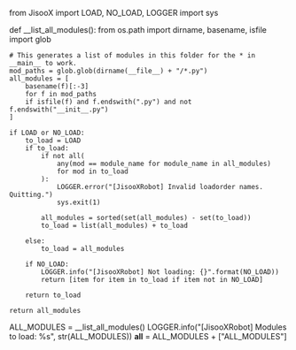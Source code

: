 from JisooX import LOAD, NO_LOAD, LOGGER
import sys


def __list_all_modules():
    from os.path import dirname, basename, isfile
    import glob

    # This generates a list of modules in this folder for the * in __main__ to work.
    mod_paths = glob.glob(dirname(__file__) + "/*.py")
    all_modules = [
        basename(f)[:-3]
        for f in mod_paths
        if isfile(f) and f.endswith(".py") and not f.endswith("__init__.py")
    ]

    if LOAD or NO_LOAD:
        to_load = LOAD
        if to_load:
            if not all(
                any(mod == module_name for module_name in all_modules)
                for mod in to_load
            ):
                LOGGER.error("[JisooXRobot] Invalid loadorder names. Quitting.")
                sys.exit(1)

            all_modules = sorted(set(all_modules) - set(to_load))
            to_load = list(all_modules) + to_load

        else:
            to_load = all_modules

        if NO_LOAD:
            LOGGER.info("[JisooXRobot] Not loading: {}".format(NO_LOAD))
            return [item for item in to_load if item not in NO_LOAD]

        return to_load

    return all_modules


ALL_MODULES = __list_all_modules()
LOGGER.info("[JisooXRobot] Modules to load: %s", str(ALL_MODULES))
__all__ = ALL_MODULES + ["ALL_MODULES"]